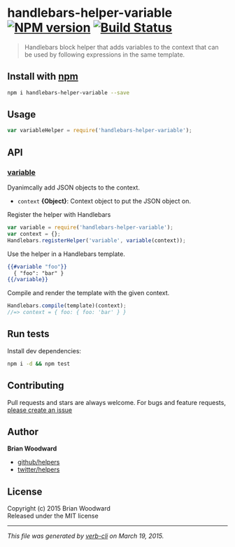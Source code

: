 # handlebars-helper-variable [![NPM version](https://badge.fury.io/js/handlebars-helper-variable.svg)](http://badge.fury.io/js/handlebars-helper-variable)  [![Build Status](https://travis-ci.org/helpers/handlebars-helper-variable.svg)](https://travis-ci.org/helpers/handlebars-helper-variable) 

> Handlebars block helper that adds variables to the context that can be used by following expressions in the same template.

## Install with [npm](npmjs.org)

```bash
npm i handlebars-helper-variable --save
```

## Usage

```js
var variableHelper = require('handlebars-helper-variable');
```

## API
### [variable](./index.js#L46)

Dyanimcally add JSON objects to the context.

* `context` **{Object}**: Context object to put the JSON object on.    

Register the helper with Handlebars

```js
var variable = require('handlebars-helper-variable');
var context = {};
Handlebars.registerHelper('variable', variable(context));
```

Use the helper in a Handlebars template.

```hbs
{{#variable "foo"}}
  { "foo": "bar" }
{{/variable}}
```

Compile and render the template with the given context.

```js
Handlebars.compile(template)(context);
//=> context = { foo: { foo: 'bar' } }
```



## Run tests

Install dev dependencies:

```bash
npm i -d && npm test
```

## Contributing
Pull requests and stars are always welcome. For bugs and feature requests, [please create an issue](https://github.com/helpers/handlebars-helper-variable/issues)

## Author

**Brian Woodward**
 
+ [github/helpers](https://github.com/helpers)
+ [twitter/helpers](http://twitter.com/helpers) 

## License
Copyright (c) 2015 Brian Woodward  
Released under the MIT license

***

_This file was generated by [verb-cli](https://github.com/assemble/verb-cli) on March 19, 2015._